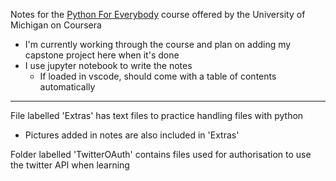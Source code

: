 Notes for the [Python For Everybody](https://www.coursera.org/specializations/python) course offered by the University of Michigan on Coursera
- I'm currently working through the course and plan on adding my capstone project here when it's done
- I use jupyter notebook to write the notes
  - If loaded in vscode, should come with a table of contents automatically

***

File labelled 'Extras' has text files to practice handling files with python
- Pictures added in notes are also included in 'Extras'

Folder labelled 'TwitterOAuth' contains files used for authorisation to use the twitter API when learning 
